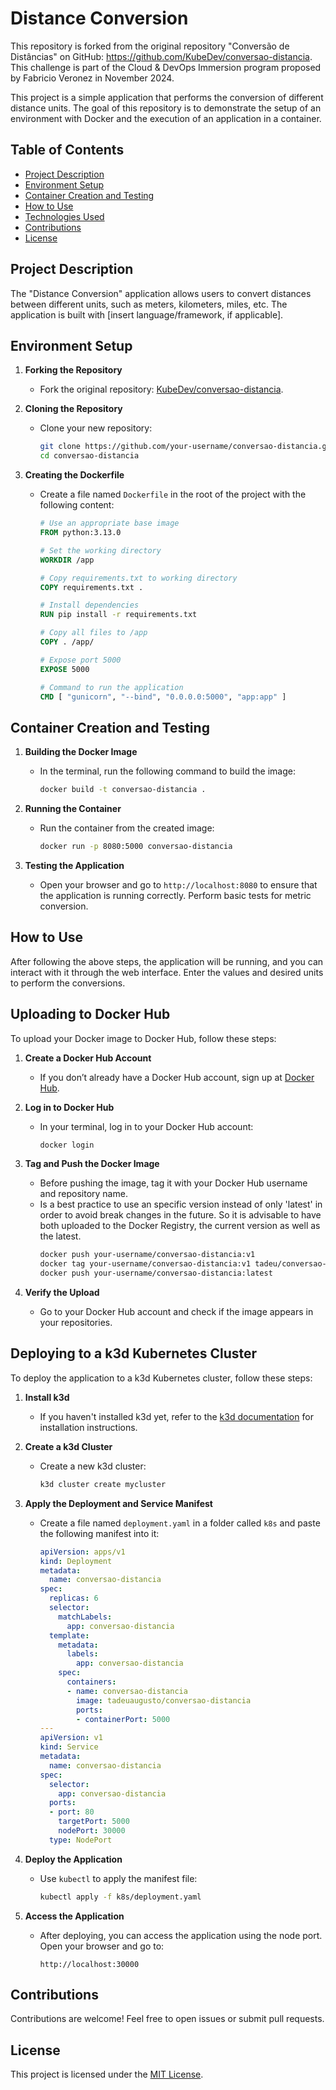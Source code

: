 # Distance Conversion

This repository is forked from the original repository "Conversão de Distâncias" on GitHub: https://github.com/KubeDev/conversao-distancia. This challenge is part of the Cloud & DevOps Immersion program proposed by Fabricio Veronez in November 2024.

This project is a simple application that performs the conversion of different distance units. The goal of this repository is to demonstrate the setup of an environment with Docker and the execution of an application in a container.

## Table of Contents

- [Project Description](#project-description)
- [Environment Setup](#environment-setup)
- [Container Creation and Testing](#container-creation-and-testing)
- [How to Use](#how-to-use)
- [Technologies Used](#technologies-used)
- [Contributions](#contributions)
- [License](#license)

## Project Description

The "Distance Conversion" application allows users to convert distances between different units, such as meters, kilometers, miles, etc. The application is built with [insert language/framework, if applicable].

## Environment Setup

1. **Forking the Repository**
   - Fork the original repository: [KubeDev/conversao-distancia](https://github.com/KubeDev/conversao-distancia).

2. **Cloning the Repository**
   - Clone your new repository:
     ```bash
     git clone https://github.com/your-username/conversao-distancia.git
     cd conversao-distancia
     ```

3. **Creating the Dockerfile**
   - Create a file named `Dockerfile` in the root of the project with the following content:
     ```dockerfile
     # Use an appropriate base image
     FROM python:3.13.0

     # Set the working directory
     WORKDIR /app

     # Copy requirements.txt to working directory
     COPY requirements.txt .

     # Install dependencies
     RUN pip install -r requirements.txt
     
     # Copy all files to /app
     COPY . /app/

     # Expose port 5000
     EXPOSE 5000

     # Command to run the application
     CMD [ "gunicorn", "--bind", "0.0.0.0:5000", "app:app" ]
     ```

## Container Creation and Testing

1. **Building the Docker Image**
   - In the terminal, run the following command to build the image:
     ```bash
     docker build -t conversao-distancia .
     ```

2. **Running the Container**
   - Run the container from the created image:
     ```bash
     docker run -p 8080:5000 conversao-distancia
     ```

3. **Testing the Application**
   - Open your browser and go to `http://localhost:8080` to ensure that the application is running correctly. Perform basic tests for metric conversion.

## How to Use

After following the above steps, the application will be running, and you can interact with it through the web interface. Enter the values and desired units to perform the conversions.

## Uploading to Docker Hub

To upload your Docker image to Docker Hub, follow these steps:

1. **Create a Docker Hub Account**
   - If you don’t already have a Docker Hub account, sign up at [Docker Hub](https://hub.docker.com/).

2. **Log in to Docker Hub**
   - In your terminal, log in to your Docker Hub account:
     ```bash
     docker login
     ```

3. **Tag and Push the Docker Image**
   - Before pushing the image, tag it with your Docker Hub username and repository name.
   - Is a best practice to use an specific version instead of only 'latest' in order to avoid break changes in the future. So it is advisable to have both uploaded to the Docker Registry, the current version as well as the latest. 
     ```bash
     docker push your-username/conversao-distancia:v1
     docker tag your-username/conversao-distancia:v1 tadeu/conversao-distancia:latest
     docker push your-username/conversao-distancia:latest
     ```

4. **Verify the Upload**
   - Go to your Docker Hub account and check if the image appears in your repositories.


## Deploying to a k3d Kubernetes Cluster

To deploy the application to a k3d Kubernetes cluster, follow these steps:

1. **Install k3d**
   - If you haven't installed k3d yet, refer to the [k3d documentation](https://k3d.io/) for installation instructions.

2. **Create a k3d Cluster**
   - Create a new k3d cluster:
     ```bash
     k3d cluster create mycluster
     ```

3. **Apply the Deployment and Service Manifest**
   - Create a file named `deployment.yaml` in a folder called `k8s` and paste the following manifest into it:
     ```yaml
     apiVersion: apps/v1
     kind: Deployment
     metadata:
       name: conversao-distancia
     spec:
       replicas: 6
       selector:
         matchLabels:
           app: conversao-distancia
       template:
         metadata:
           labels:
             app: conversao-distancia
         spec:
           containers:
           - name: conversao-distancia
             image: tadeuaugusto/conversao-distancia
             ports:
             - containerPort: 5000
     ---
     apiVersion: v1
     kind: Service
     metadata:
       name: conversao-distancia
     spec:
       selector:
         app: conversao-distancia
       ports:
       - port: 80
         targetPort: 5000
         nodePort: 30000
       type: NodePort
     ```

4. **Deploy the Application**
   - Use `kubectl` to apply the manifest file:
     ```bash
     kubectl apply -f k8s/deployment.yaml
     ```

5. **Access the Application**
   - After deploying, you can access the application using the node port. Open your browser and go to:
     ```
     http://localhost:30000
     ```

## Contributions

Contributions are welcome! Feel free to open issues or submit pull requests.

## License

This project is licensed under the [MIT License](LICENSE).
